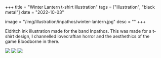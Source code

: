 +++
title = "Winter Lantern t-shirt illustration"
tags = ["illustration", "black metal"]
date = "2022-10-03"

image = "/img/illustration/inpathos/winter-lantern.jpg"
desc = ""
+++

Eldritch ink illustration made for the band Inpathos. This was made for a t-shirt design, I channelled lovecraftian horror and the aesthethics of the game Bloodborne in there.

![](/img/illustration/inpathos/winter-lantern.jpg)
![](/img/illustration/inpathos/DSC00063.jpg)
![](/img/illustration/inpathos/DSC00064.jpg)
